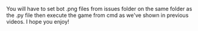 You will have to set bot .png files from issues folder on the same folder as the .py file then execute the game from cmd as we've shown in previous videos. I hope you enjoy!
